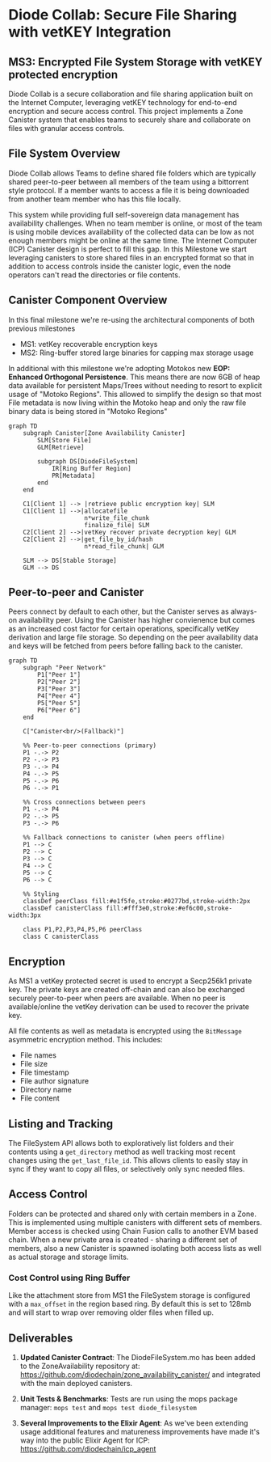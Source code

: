 # Diode Collab: Secure File Sharing with vetKEY Integration

## MS3: Encrypted File System Storage with vetKEY protected encryption

Diode Collab is a secure collaboration and file sharing application built on the Internet Computer, leveraging vetKEY technology for end-to-end encryption and secure access control. This project implements a Zone Canister system that enables teams to securely share and collaborate on files with granular access controls.

## File System Overview

Diode Collab allows Teams to define shared file folders which are typically shared peer-to-peer between all members of the team using a bittorrent style protocol. If a member wants to access a file it is being downloaded from another team member who has this file locally. 

This system while providing full self-sovereign data management has availability challenges. When no team member is online, or most of the team is using mobile devices availability of the collected data can be low as not enough members might be online at the same time. The Internet Computer (ICP) Canister design is perfect to fill this gap. In this Milestone we start leveraging canisters to store shared files in an encrypted format so that in addition to access controls inside the canister logic, even the node operators can't read the directories or file contents.

## Canister Component Overview

In this final milestone we're re-using the architectural components of both previous milestones
- MS1: vetKey recoverable encryption keys
- MS2: Ring-buffer stored large binaries for capping max storage usage

In additional with this milestone we're adopting Motokos new **EOP: Enhanced Orthogonal Persistence**. This means there are now 6GB of heap data available for persistent Maps/Trees without needing to resort to explicit usage of "Motoko Regions". This allowed to simplify the design so that most File metadata is now living within the Motoko heap and only the raw file binary data is being stored in "Motoko Regions"


```mermaid
graph TD
    subgraph Canister[Zone Availability Canister]
        SLM[Store File]
        GLM[Retrieve]

        subgraph DS[DiodeFileSystem]
            IR[Ring Buffer Region]
            PR[Metadata]
        end
    end

    C1[Client 1] --> |retrieve public encryption key| SLM
    C1[Client 1] -->|allocatefile
                     n*write_file_chunk
                     finalize_file| SLM
    C2[Client 2] -->|vetKey recover private decryption key| GLM
    C2[Client 2] -->|get_file_by_id/hash
                     n*read_file_chunk| GLM

    SLM --> DS[Stable Storage]
    GLM --> DS
```

## Peer-to-peer and Canister

Peers connect by default to each other, but the Canister serves as always-on availability peer. Using the Canister has higher convienence but comes as an increased cost factor for certain operations, specifically vetKey derivation and large file storage. So depending on the peer availability data and keys will be fetched from peers before falling back to the canister.

```mermaid
graph TD
    subgraph "Peer Network"
        P1["Peer 1"]
        P2["Peer 2"]
        P3["Peer 3"]
        P4["Peer 4"]
        P5["Peer 5"]
        P6["Peer 6"]
    end
    
    C["Canister<br/>(Fallback)"]
    
    %% Peer-to-peer connections (primary)
    P1 -.-> P2
    P2 -.-> P3
    P3 -.-> P4
    P4 -.-> P5
    P5 -.-> P6
    P6 -.-> P1
    
    %% Cross connections between peers
    P1 -.-> P4
    P2 -.-> P5
    P3 -.-> P6
    
    %% Fallback connections to canister (when peers offline)
    P1 --> C
    P2 --> C
    P3 --> C
    P4 --> C
    P5 --> C
    P6 --> C
    
    %% Styling
    classDef peerClass fill:#e1f5fe,stroke:#0277bd,stroke-width:2px
    classDef canisterClass fill:#fff3e0,stroke:#ef6c00,stroke-width:3px
    
    class P1,P2,P3,P4,P5,P6 peerClass
    class C canisterClass
```
## Encryption

As MS1 a vetKey protected secret is used to encrypt a Secp256k1 private key. The private keys are created off-chain and can also be exchanged securely peer-to-peer when peers are available. When no peer is available/online the vetKey derivation can be used to recover the private key.

All file contents as well as metadata is encrypted using the `BitMessage` asymmetric encryption method. This includes:

- File names
- File size
- File timestamp
- File author signature
- Directory name
- File content

## Listing and Tracking

The FileSystem API allows both to exploratively list folders and their contents using a `get_directory` method as well tracking most recent changes using the `get_last_file_id`. This allows clients to easily stay in sync if they want to copy all files, or selectively only sync needed files.

## Access Control

Folders can be protected and shared only with certain members in a Zone. This is implemented using multiple canisters with different sets of members. Member access is checked using Chain Fusion calls to another EVM based chain. When a new private area is created - sharing a different set of members, also a new Canister is spawned isolating both access lists as well as actual storage and storage limits.

### Cost Control using Ring Buffer

Like the attachment store from MS1 the FileSystem storage is configured with a `max_offset` in the region based ring. By default this is set to 128mb and will start to wrap over removing older files when filled up.


## Deliverables
1. **Updated Canister Contract**: The DiodeFileSystem.mo has been added to the ZoneAvailability repository at: https://github.com/diodechain/zone_availability_canister/ and integrated with the main deployed canisters.

2. **Unit Tests & Benchmarks**: Tests are run using the mops package manager: `mops test` and `mops test diode_filesystem`

3. **Several Improvements to the Elixir Agent**: As we've been extending usage additional features and matureness improvements have made it's way into the public Elixir Agent for ICP: https://github.com/diodechain/icp_agent

